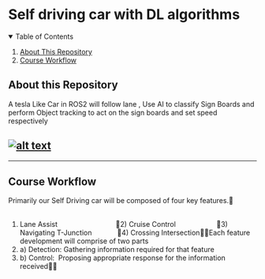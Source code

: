 # Self driving car with DL algorithms


<details open="open">
  <summary>Table of Contents</summary>
  <ol>
    <li><a href="#About-this-Repository">About This Repository</a></li>
    <li><a href="#Course-Workflow">Course Workflow</a></li>

  </ol>
</details>

## About this Repository
A tesla Like Car in ROS2 will follow lane , Use AI to classify Sign Boards and perform Object tracking to act on the sign boards and set speed respectively

[![alt text](https://github.com/noshluk2/ROS2-Self-Driving-Car-AI-using-OpenCV/blob/main/Images_videos/thumbnail_1.png)](https://youtu.be/D5BkqDcfw2U "Click to Watch Intro Video on Youtube")
----

----
## Course Workflow
Primarily our Self Driving car will be composed of four key features.                     
1) Lane Assist                              2) Cruise Control                     3) Navigating T-Junction             4) Crossing IntersectionEach feature development will comprise of two parts
2) a) Detection: Gathering information required for that feature
3) b) Control:  Proposing appropriate response for the information received

